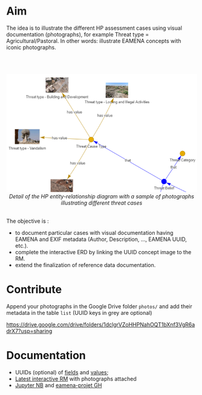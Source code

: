# Aim

The idea is to illustrate the different HP assessment cases using visual documentation (photographs), for example Threat type = Agricultural/Pastoral. In other words: illustrate EAMENA concepts with iconic photographs.

<br><br>
<center>

<img src = "https://raw.githubusercontent.com/eamena-project/eamena-arches-dev/main/www/arches-v7-hp-data-erd-img.png" width = "650">
<em>Detail of the HP entity-relationship diagram with a sample of photographs illustrating different threat cases</em>
</center>
<br>

The objective is :
* to document particular cases with visual documentation having EAMENA and EXIF metadata (Author, Description, ..., EAMENA UUID, etc.).
* complete the interactive ERD by linking the UUID concept image to the RM.
* extend the finalization of reference data documentation.

# Contribute

Append your photographs in the Google Drive folder `photos/` and add their metadata in the table `list` (UUID keys in grey are optional)

https://drive.google.com/drive/folders/1dclgrVZoHHPNahOQT1bXnf3VgR6adrX7?usp=sharing

# Documentation

* UUIDs (optional) of [fields](https://github.com/eamena-project/eamena-arches-dev/blob/main/dbs/database.eamena/data/reference_data/rm/hp/mds/mds-template-readonly.tsv) and [values](https://github.com/eamena-project/eamena-arches-dev/blob/main/dbs/database.eamena/data/reference_data/concepts/concepts_readonly.tsv);
* [Latest interactive RM](https://eamena-project.github.io/eamena-arches-dev/dbs/database.eamena/data/reference_data/concepts/EAMENA-erd-concepts.html) with photographs attached
* [Jupyter NB](https://colab.research.google.com/github/eamena-project/eamena-data/blob/main/reference-data/concepts/heritage_places/concepts_images_graph.ipynb) and [eamena-projet GH](https://github.com/eamena-project/eamena-arches-dev/blob/main/dbs/database.eamena/data/reference_data/README.md#values)